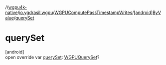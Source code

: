 //[wgpu4k-native](../../../../index.md)/[io.ygdrasil.wgpu](../../index.md)/[WGPUComputePassTimestampWrites](../index.md)/[[android]ByValue](index.md)/[querySet](query-set.md)

# querySet

[android]\
open override var [querySet](query-set.md): [WGPUQuerySet](../../-w-g-p-u-query-set/index.md)?